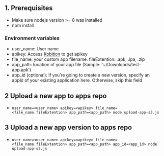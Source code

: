 ## 1. Prerequisites
- Make sure nodejs version >= 8 was installed
- npm install

### Environment variables
- user_name: User name
- apikey: Access [Kobition](https://portal.kobiton.com/settings/keys) to get apikey
- file_name: your custom app filename. fileExtention: .apk, .ipa, .zip
- app_path: location of your app file (Sample: '~/Downloads/test-app.apk')
- app_id (optional): If you’re going to create a new version, specify an appId of your existing application here. Otherwise, skip this field

## 2 Upload a new app to apps repo

- `user_name=<user_name> apikey=<apikey> file_name=<file_name.fileExtention> app_path=<app_path> node upload-app-s3.js`

## 3 Upload a new app version to apps repo

- `user_name=<user_name> apikey=<apikey> file_name=<file_name.fileExtention> app_path=<app_path> app_id=<app_id> node upload-app-s3.js`
